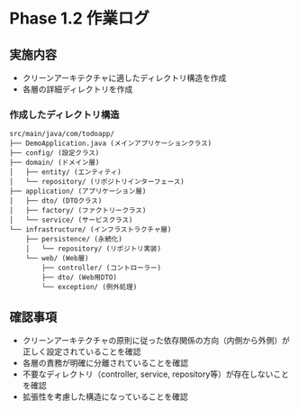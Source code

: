 # Phase 1.2 作業ログ

## 実施内容
- クリーンアーキテクチャに適したディレクトリ構造を作成
- 各層の詳細ディレクトリを作成

### 作成したディレクトリ構造
```
src/main/java/com/todoapp/
├── DemoApplication.java (メインアプリケーションクラス)
├── config/ (設定クラス)
├── domain/ (ドメイン層)
│   ├── entity/ (エンティティ)
│   └── repository/ (リポジトリインターフェース)
├── application/ (アプリケーション層)
│   ├── dto/ (DTOクラス)
│   ├── factory/ (ファクトリークラス)
│   └── service/ (サービスクラス)
└── infrastructure/ (インフラストラクチャ層)
    ├── persistence/ (永続化)
    │   └── repository/ (リポジトリ実装)
    └── web/ (Web層)
        ├── controller/ (コントローラー)
        ├── dto/ (Web用DTO)
        └── exception/ (例外処理)
```

## 確認事項
- クリーンアーキテクチャの原則に従った依存関係の方向（内側から外側）が正しく設定されていることを確認
- 各層の責務が明確に分離されていることを確認
- 不要なディレクトリ（controller, service, repository等）が存在しないことを確認
- 拡張性を考慮した構造になっていることを確認 